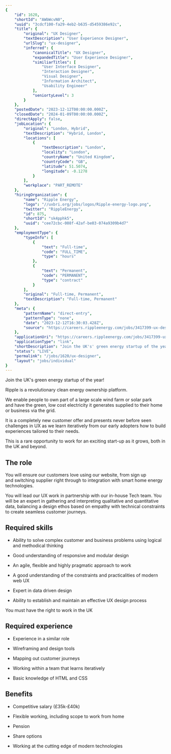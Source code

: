 ```yaml
---
{
	"id": 1620,
	"shortId": "AWbWcvN0",
	"uuid": "3cdcf100-fa29-4eb2-b635-d5459386e92c",
	"title": {
		"original": "UX Designer",
		"textDescription": "User Experience Designer",
		"urlSlug": "ux-designer",
		"inferred": {
			"canonicalTitle": "UX Designer",
			"expandedTitle": "User Experience Designer",
			"similiarTitles": [
				"User Interface Designer",
				"Interaction Designer",
				"Visual Designer",
				"Information Architect",
				"Usability Engineer"
			],
			"seniortyLevel": 3
		}
	},
	"postedDate": "2023-12-12T00:00:00.000Z",
	"closedDate": "2024-01-09T00:00:00.000Z",
	"directApply": false,
	"jobLocation": {
		"original": "London, Hybrid",
		"textDescription": "Hybrid, London",
		"locations": [
			{
				"textDescription": "London",
				"locality": "London",
				"countryName": "United Kingdom",
				"countryCode": "GB",
				"latitude": 51.5074,
				"longitude": -0.1278
			}
		],
		"workplace": "PART_REMOTE"
	},
	"hiringOrganization": {
		"name": "Ripple Energy",
		"logo": "//uxbri.org/jobs/logos/Ripple-energy-logo.png",
		"twitter": "RippleEnergy",
		"id": 875,
		"shortId": "sk4pphk5",
		"uuid": "cee72cbc-008f-42af-be03-074a9309b4d7"
	},
	"employmentType": {
		"typeInfo": [
			{
				"text": "Full-time",
				"code": "FULL_TIME",
				"type": "hours"
			},
			{
				"text": "Permanent",
				"code": "PERMANENT",
				"type": "contract"
			}
		],
		"original": "Full-time, Permanent",
		"textDescription": "Full-time, Permanent"
	},
	"meta": {
		"patternName": "direct-entry",
		"patternType": "none",
		"date": "2023-12-12T16:30:03.428Z",
		"source": "https://careers.rippleenergy.com/jobs/3417399-ux-designer"
	},
	"applicationUri": "https://careers.rippleenergy.com/jobs/3417399-ux-designer",
	"applicationType": "link",
	"shortDescription": "Join the UK's' green energy startup of the year! Ripple is a revolutionary clean energy ownership platform. We enable people to own part of a large scale wind farm or solar park and have the green,",
	"status": "LIVE",
	"permalink": "/jobs/1620/ux-designer",
	"layout": "jobs/individual"
}
---
```

<p>Join the UK's green energy startup of the year!</p><p>Ripple is a revolutionary clean energy ownership platform.</p><p>We enable people to own part of a large scale wind farm or solar park and&nbsp;have the green, low cost electricity it generates supplied to their home or business via the grid.&nbsp;</p><p>It is a completely new customer offer and presents never before seen challenges in UX as we learn iteratively from our early adopters how to build experiences tailored to their needs.</p><p>This is a rare opportunity to work for an exciting start-up as it grows, both in the UK and beyond.</p><h2>The role</h2><p>You will ensure our customers love using our website, from sign up and&nbsp;switching supplier right through to integration with smart home energy technologies.</p><p>You will lead our UX work in partnership with our in-house Tech team.&nbsp;You will be an expert in gathering and interpreting qualitative and quantitative data,&nbsp;balancing a design ethos based on empathy with technical constraints to create&nbsp;seamless customer journeys.</p><h2>Required skills</h2><ul><li><p>Ability to solve complex customer and business problems using logical and methodical thinking</p></li><li><p>Good understanding of responsive and modular design</p></li><li><p>An agile, flexible and highly pragmatic approach to work</p></li><li><p>A good understanding of the constraints and practicalities of modern web UX</p></li><li><p>Expert in data driven design</p></li><li><p>Ability to establish and maintain an effective UX design process</p></li></ul><p>You must have the right to work in the UK</p><h2>Required experience</h2><ul><li><p>Experience in a similar role</p></li><li><p>Wireframing and design tools</p></li><li><p>Mapping out customer journeys</p></li><li><p>Working within a team that learns iteratively</p></li><li><p>Basic knowledge of HTML and CSS</p></li></ul><h2>Benefits</h2><ul><li><p>Competitive salary (£35k-£40k)</p></li><li><p>Flexible working, including scope to work from home</p></li><li><p>Pension</p></li><li><p>Share options</p></li><li><p>Working at the cutting edge of modern technologies</p></li></ul>
